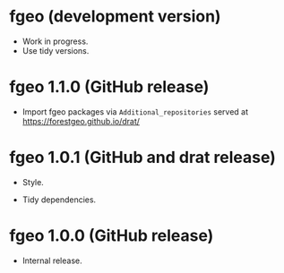 # fgeo (development version)

* Work in progress.
* Use tidy versions.

# fgeo 1.1.0 (GitHub release)

* Import fgeo packages via `Additional_repositories` served at <https://forestgeo.github.io/drat/>

# fgeo 1.0.1 (GitHub and drat release)

* Style.

* Tidy dependencies.

# fgeo 1.0.0 (GitHub release)

* Internal release.
